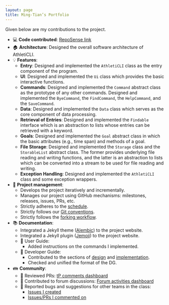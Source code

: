 ```yaml
---
layout: page
title: Ming-Tian’s Portfolio
---
```


Given below are my contributions to the project.

* :computer: **Code contributed**: [RepoSense link](https://nus-cs2113-ay2324s1.github.io/tp-dashboard/?search=&sort=groupTitle&sortWithin=title&timeframe=commit&mergegroup=&groupSelect=groupByRepos&breakdown=true&checkedFileTypes=docs~functional-code~test-code&since=2023-09-22&tabOpen=true&tabType=authorship&tabAuthor=skylee03&tabRepo=AY2324S1-CS2113-T17-1%2Ftp%5Bmaster%5D&authorshipIsMergeGroup=false&authorshipFileTypes=docs~functional-code~test-code&authorshipIsBinaryFileTypeChecked=false&authorshipIsIgnoredFilesChecked=false)
* :house: **Architecture**: Designed the overall software architecture of AthletiCLI.
* :bulb: **Features**:
  * **Entry**: Designed and implemented the `AthletiCLI` class as the entry component of the program.
  * **UI**: Designed and implemented the `Ui` class which provides the basic interactive functions.
  * **Commands**: Designed and implemented the `Command` abstract class as the prototype of any other commands. Designed and implemented the `ByeCommand`, the `FindCommand`, the `HelpCommand`, and the `SaveCommand`.
  * **Data**: Designed and implemented the `Data` class which serves as the core component of data processing.
  * **Retrieval of Entries**: Designed and implemented the `Findable` interface which is an abstraction to lists whose entries can be retrieved with a keyword.
  * **Goals**: Designed and implemented the `Goal` abstract class in which the basic attributes (e.g., time span) and methods of a goal.
  * **File Storage**: Designed and implemented the `Storage` class and the `StorableList` abstract class. The former provides underlying file reading and writing functions, and the latter is an abstraction to lists which can be converted into a stream to be used for file reading and writing.
  * **Exception Handling**: Designed and implemented the `AthletiCLI` class and some exception wrappers.
* :cop: **Project management**:
  * Develops the project iteratively and incrementally.
  * Manages our project using GitHub mechanisms: milestones, releases, issues, PRs, etc.
  * Strictly adheres to the [schedule](https://nus-cs2113-ay2324s1.github.io/website/schedule/timeline.html).
  * Strictly follows our [Git conventions](https://se-education.org/guides/conventions/git.html).
  * Strictly follows the [forking workflow](https://nus-cs2113-ay2324s1.github.io/website/se-book-adapted/chapters/gitAndGithub.html#forking-workflow).
* :books: **Documentation**:
  * Integrated a Jekyll theme ([Alembic](https://github.com/daviddarnes/alembic)) to the project website.
  * Integrated a Jekyll plugin ([Jemoji](https://github.com/jekyll/jemoji)) to the project website.
  * :green_book: User Guide:
    * Added instructions on the commands I implemented.
  * :blue_book: Developer Guide:
    * Contributed to the sections of [design](../DeveloperGuide.html#design) and [implementation](../DeveloperGuide.html#implementation).
    * Checked and unified the format of the DG. 
* :family: **Community**:
  * :eyes: Reviewed PRs: [tP comments dashboard](https://nus-cs2113-ay2324s1.github.io/dashboards/contents/tp-comments.html)
  * :lips: Contributed to forum discussions: [Forum activities dashboard](https://nus-cs2113-ay2324s1.github.io/dashboards/contents/forum-activities.html)
  * :open_hands: Reported bugs and suggestions for other teams in the class:
    * [Issues I created](https://github.com/AY2324S1-CS2113-T18-1/tp/issues?q=%5BPE-D%5D%5BTester+E%5D)
    * [Issues/PRs I commented on](https://github.com/AY2324S1-CS2113-T18-1/tp/issues?q=involves%3Askylee03)